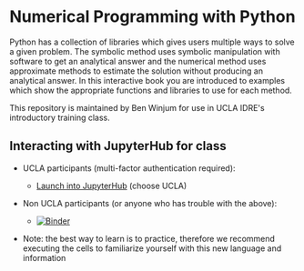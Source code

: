 # Numerical Programming with Python 

Python has a collection of libraries which gives users multiple ways to solve a given problem. The symbolic method uses symbolic manipulation with software to get an analytical answer and the numerical method uses approximate methods to estimate the solution without producing an analytical answer. In this interactive book you are introduced to examples which show the appropriate functions and libraries to use for each method. 


This repository is maintained by Ben Winjum for use in UCLA IDRE's introductory training class.

## Interacting with JupyterHub for class

* UCLA participants (multi-factor authentication required):

  * <a href="https://jupyter.idre.ucla.edu/hub/user-redirect/git-pull?repo=https%3A%2F%2Fgithub.com%2Fbenjum%2Fnumerical-python-part1&urlpath=tree%2Fnumerical-python-part1%2F&branch=main">Launch into JupyterHub</a> (choose UCLA)

* Non UCLA participants (or anyone who has trouble with the above):
  * [![Binder](https://mybinder.org/badge_logo.svg)](https://mybinder.org/v2/gh/benjum/numerical-python-part1/HEAD) 

* Note: the best way to learn is to practice, therefore we recommend executing the cells to familiarize yourself with this new language and information 

